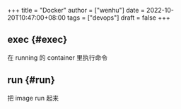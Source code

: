 +++
title = "Docker"
author = ["wenhu"]
date = 2022-10-20T10:47:00+08:00
tags = ["devops"]
draft = false
+++

## exec {#exec}

在 running 的 container 里执行命令


## run {#run}

把 image run 起来
